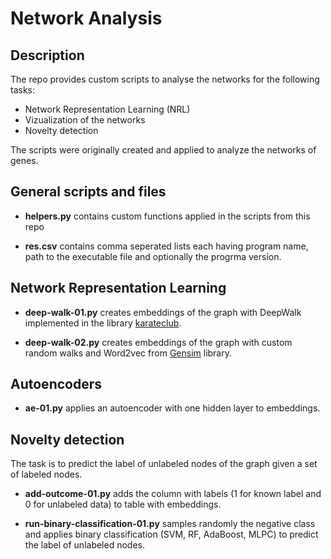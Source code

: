 # Network Analysis 

## Description

The repo provides custom scripts to analyse the networks for the following tasks: 

* Network Representation Learning (NRL)
* Vizualization of the networks
* Novelty detection 

The scripts were originally created and applied to analyze the networks of genes. 

## General scripts and files

* **helpers.py** contains custom functions applied in the scripts from this repo

* **res.csv** contains comma seperated lists each having program name, path to the executable file and optionally the progrma version. 

## Network Representation Learning

* **deep-walk-01.py** creates embeddings of the graph with DeepWalk implemented in the library [karateclub](https://github.com/benedekrozemberczki/karateclub). 

* **deep-walk-02.py** creates embeddings of the graph with custom random walks and Word2vec from [Gensim](https://radimrehurek.com/gensim/) library.  

## Autoencoders

* **ae-01.py** applies an autoencoder with one hidden layer to embeddings.

## Novelty detection

The task is to predict the label of unlabeled nodes of the graph given a set of labeled nodes. 

* **add-outcome-01.py** adds the column with labels (1 for known label and 0 for unlabeled data) to table with embeddings.

* **run-binary-classification-01.py** samples randomly the negative class and applies binary classification (SVM, RF, AdaBoost, MLPC) to predict the label of unlabeled nodes. 



